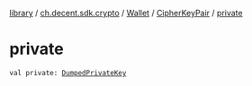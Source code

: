 [library](../../../index.md) / [ch.decent.sdk.crypto](../../index.md) / [Wallet](../index.md) / [CipherKeyPair](index.md) / [private](./private.md)

# private

`val private: `[`DumpedPrivateKey`](../../-dumped-private-key/index.md)